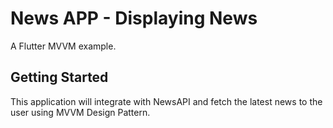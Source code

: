 # News APP - Displaying News

A Flutter MVVM example.

## Getting Started

This application will integrate with NewsAPI and fetch the latest news to the user using MVVM Design Pattern.
